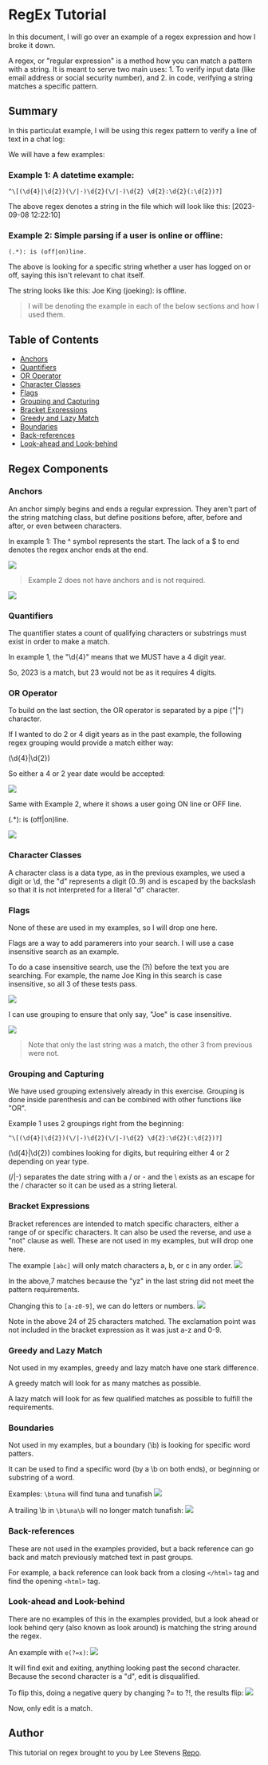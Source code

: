 # RegEx Tutorial

In this document, I will go over an example of a regex expression and how I broke it down.

A regex, or "regular expression" is a method how you can match a pattern with a string.  It is meant to serve two main uses: 1. To verify input data (like email address or social security number), and 2. in code, verifying a string matches a specific pattern.

## Summary

In this particulat example, I will be using this regex pattern to verify a line of text in a chat log:

We will have a few examples:

### Example 1: A datetime example:
```
^\[(\d{4}|\d{2})(\/|-)\d{2}(\/|-)\d{2} \d{2}:\d{2}(:\d{2})?]
```
The above regex denotes a string in the file which will look like this:
[2023-09-08 12:22:10]

### Example 2: Simple parsing if a user is online or offline:
```
(.*): is (off|on)line.
```
The above is looking for a specific string whether a user has logged on or off, saying this isn't relevant to chat itself.

The string looks like this:
Joe King (joeking): is offline.

> I will be denoting the example in each of the below sections and how I used them.

## Table of Contents

- [Anchors](#anchors)
- [Quantifiers](#quantifiers)
- [OR Operator](#or-operator)
- [Character Classes](#character-classes)
- [Flags](#flags)
- [Grouping and Capturing](#grouping-and-capturing)
- [Bracket Expressions](#bracket-expressions)
- [Greedy and Lazy Match](#greedy-and-lazy-match)
- [Boundaries](#boundaries)
- [Back-references](#back-references)
- [Look-ahead and Look-behind](#look-ahead-and-look-behind)

## Regex Components

### Anchors

An anchor simply begins and ends a regular expression.  They aren't part of the string matching class, but define positions before, after, before and after, or even between characters.

In example 1: The ^ symbol represents the start.  The lack of a $ to end denotes the regex anchor ends at the end.

![](./img/ex17-01.jpg)

> Example 2 does not have anchors and is not required.

![](./img/ex17-02.jpg)

### Quantifiers

The quantifier states a count of qualifying characters or substrings must exist in order to make a match.

In example 1, the "\d{4}" means that we MUST have a 4 digit year.

So, 2023 is a match, but 23 would not be as it requires 4 digits.

### OR Operator

To build on the last section, the OR operator is separated by a pipe ("|") character.

If I wanted to do 2 or 4 digit years as in the past example, the following regex grouping would provide a match either way:

(\d{4}|\d{2})

So either a 4 or 2 year date would be accepted: 

![](./img/image.png)

Same with Example 2, where it shows a user going ON line or OFF line.

(.*): is (off|on)line.

![](./img/image-1.png)

### Character Classes

A character class is a data type, as in the previous examples, we used a digit or \d, the "d" represents a digit (0..9) and is escaped by the backslash so that it is not interpreted for a literal "d" character.

### Flags

None of these are used in my examples, so I will drop one here.

Flags are a way to add paramerers into your search.  I will use a case insensitive search as an example.

To do a case insensitive search, use the (?i) before the text you are searching.  For example, the name Joe King in this search is case insensitive, so all 3 of these tests pass.

![](./img/image-2.png)

I can use grouping to ensure that only say, "Joe" is case insensitive.

![](./img/image-3.png)

> Note that only the last string was a match, the other 3 from previous were not.

### Grouping and Capturing

We have used grouping extensively already in this exercise.  Grouping is done inside parenthesis and can be combined with other functions like "OR".


Example 1 uses 2 groupings right from the beginning:
```
^\[(\d{4}|\d{2})(\/|-)\d{2}(\/|-)\d{2} \d{2}:\d{2}(:\d{2})?]
```
(\d{4}|\d{2}) combines looking for digits, but requiring either 4 or 2 depending on year type.

(\/|-) separates the date string with a / or - and the \ exists as an escape for the / character so it can be used as a string lieteral.


### Bracket Expressions

Bracket references are intended to match specific characters, either a range of or specific characters.  It can also be used the reverse, and use a "not" clause as well.  These are not used in my examples, but will drop one here.

The example ```[abc]``` will only match characters a, b, or c in any order.
![](./img/image-4.png)

In the above,7 matches because the "yz" in the last string did not meet the pattern requirements.

Changing this to ```[a-z0-9]```, we can do letters or numbers.
![](./img/image-5.png)

Note in the above 24 of 25 characters matched.  The exclamation point was not included in the bracket expression as it was just a-z and 0-9.

### Greedy and Lazy Match

Not used in my examples, greedy and lazy match have one stark difference.

A greedy match will look for as many matches as possible.

A lazy match will look for as few qualified matches as possible to fulfill the requirements.

### Boundaries

Not used in my examples, but a boundary (\b) is looking for specific word patters.

It can be used to find a specific word (by a \b on both ends), or beginning or substring of a word.

Examples:
```\btuna``` will find tuna and tunafish
![](./img/image-6.png)

A trailing \b in ```\btuna\b``` will no longer match tunafish:
![](./img/image-7.png)

### Back-references

These are not used in the examples provided, but a back reference can go back and match previously matched text in past groups.

For example, a back reference can look back from a closing ```</html>``` tag and find the opening ```<html>``` tag.

### Look-ahead and Look-behind

There are no examples of this in the examples provided, but a look ahead or look behind qery (also known as look around) is matching the string around the regex.

An example with ```e(?=x)```:
![](./img/image-8.png)

It will find exit and exiting, anything looking past the second character.  Because the second character is a "d", edit is disqualified.

To flip this, doing a negative query by changing ?= to ?!, the results flip:
![](./img/image-9.png)

Now, only edit is a match.

## Author

This tutorial on regex brought to you by Lee Stevens [Repo](https://github.com/leecstevens).


